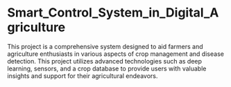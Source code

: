 # Smart_Control_System_in_Digital_Agriculture
This project is a comprehensive system designed to aid farmers and agriculture enthusiasts in various aspects of crop management and disease detection. This project utilizes advanced technologies such as deep learning, sensors, and a crop database to provide users with valuable insights and support for their agricultural endeavors.
